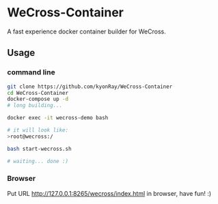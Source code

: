 # WeCross-Container

A fast experience docker container builder for WeCross.

## Usage

### command line

```bash
git clone https://github.com/kyonRay/WeCross-Container
cd WeCross-Container
docker-compose up -d
# long building...

docker exec -it wecross-demo bash

# it will look like:
>root@wecross:/

bash start-wecross.sh

# waiting... done :)
```

### Browser

Put URL http://127.0.0.1:8265/wecross/index.html in browser, have fun! :)
